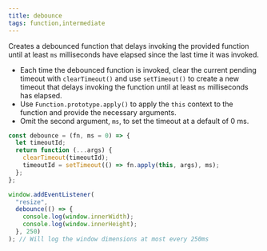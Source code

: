 ```yaml
---
title: debounce
tags: function,intermediate
---
```


Creates a debounced function that delays invoking the provided function until at least `ms` milliseconds have elapsed since the last time it was invoked.

- Each time the debounced function is invoked, clear the current pending timeout with `clearTimeout()` and use `setTimeout()` to create a new timeout that delays invoking the function until at least `ms` milliseconds has elapsed.
- Use `Function.prototype.apply()` to apply the `this` context to the function and provide the necessary arguments.
- Omit the second argument, `ms`, to set the timeout at a default of 0 ms.

```js
const debounce = (fn, ms = 0) => {
  let timeoutId;
  return function (...args) {
    clearTimeout(timeoutId);
    timeoutId = setTimeout(() => fn.apply(this, args), ms);
  };
};
```

```js
window.addEventListener(
  "resize",
  debounce(() => {
    console.log(window.innerWidth);
    console.log(window.innerHeight);
  }, 250)
); // Will log the window dimensions at most every 250ms
```
